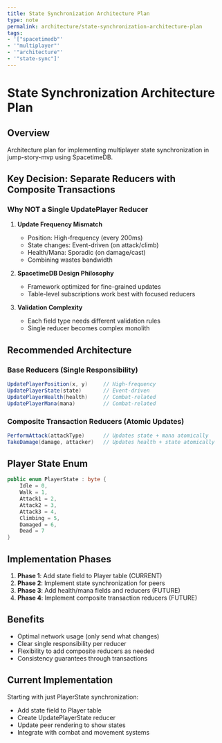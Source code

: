 ```yaml
---
title: State Synchronization Architecture Plan
type: note
permalink: architecture/state-synchronization-architecture-plan
tags:
- '["spacetimedb"'
- '"multiplayer"'
- '"architecture"'
- '"state-sync"]'
---
```


# State Synchronization Architecture Plan

## Overview
Architecture plan for implementing multiplayer state synchronization in jump-story-mvp using SpacetimeDB.

## Key Decision: Separate Reducers with Composite Transactions

### Why NOT a Single UpdatePlayer Reducer
1. **Update Frequency Mismatch**
   - Position: High-frequency (every 200ms)
   - State changes: Event-driven (on attack/climb)
   - Health/Mana: Sporadic (on damage/cast)
   - Combining wastes bandwidth

2. **SpacetimeDB Design Philosophy**
   - Framework optimized for fine-grained updates
   - Table-level subscriptions work best with focused reducers

3. **Validation Complexity**
   - Each field type needs different validation rules
   - Single reducer becomes complex monolith

## Recommended Architecture

### Base Reducers (Single Responsibility)
```csharp
UpdatePlayerPosition(x, y)     // High-frequency
UpdatePlayerState(state)       // Event-driven
UpdatePlayerHealth(health)     // Combat-related
UpdatePlayerMana(mana)         // Combat-related
```

### Composite Transaction Reducers (Atomic Updates)
```csharp
PerformAttack(attackType)      // Updates state + mana atomically
TakeDamage(damage, attacker)   // Updates health + state atomically
```

## Player State Enum
```csharp
public enum PlayerState : byte {
    Idle = 0,
    Walk = 1,
    Attack1 = 2,
    Attack2 = 3,
    Attack3 = 4,
    Climbing = 5,
    Damaged = 6,
    Dead = 7
}
```

## Implementation Phases
1. **Phase 1**: Add state field to Player table (CURRENT)
2. **Phase 2**: Implement state synchronization for peers
3. **Phase 3**: Add health/mana fields and reducers (FUTURE)
4. **Phase 4**: Implement composite transaction reducers (FUTURE)

## Benefits
- Optimal network usage (only send what changes)
- Clear single responsibility per reducer
- Flexibility to add composite reducers as needed
- Consistency guarantees through transactions

## Current Implementation
Starting with just PlayerState synchronization:
- Add state field to Player table
- Create UpdatePlayerState reducer
- Update peer rendering to show states
- Integrate with combat and movement systems